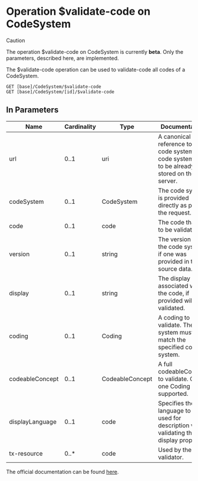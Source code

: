 # Operation \$validate-code on CodeSystem <Badge type="info" text="Feature: TERMINOLOGY_SERVICE"/> <Badge type="warning" text="Since 0.32"/>

> [!CAUTION]
> The operation \$validate-code on CodeSystem is currently **beta**. Only the parameters, described here, are implemented.

The \$validate-code operation can be used to validate-code all codes of a CodeSystem.

```
GET [base]/CodeSystem/$validate-code
GET [base]/CodeSystem/[id]/$validate-code
```

## In Parameters

| Name            | Cardinality | Type            | Documentation                                                                                   |
|-----------------|-------------|-----------------|-------------------------------------------------------------------------------------------------|
| url             | 0..1        | uri             | A canonical reference to a code system. The code system has to be already stored on the server. | 
| codeSystem      | 0..1        | CodeSystem      | The code system is provided directly as part of the request.                                    | 
| code            | 0..1        | code            | The code that is to be validated.                                                               |
| version         | 0..1        | string          | The version of the code system, if one was provided in the source data.                         |
| display         | 0..1        | string          | The display associated with the code, if provided will be validated.                            |
| coding          | 0..1        | Coding          | A coding to validate. The system must match the specified code system.                          |
| codeableConcept | 0..1        | CodeableConcept | A full codeableConcept to validate. Only one Coding is supported.                               |
| displayLanguage | 0..1        | code            | Specifies the language to be used for description when validating the display property.         |
| tx-resource     | 0..*        | code            | Used by the Java validator.                                                                     |

The official documentation can be found [here][1].

[1]: <http://hl7.org/fhir/R4/codesystem-operation-validate-code.html>
